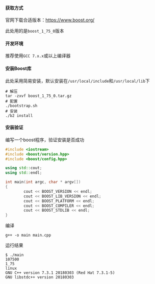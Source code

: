#### 获取方式

官网下载合适版本：https://www.boost.org/

此处用的是`boost_1_75_0`版本

#### 开发环境

推荐使用`GCC 7.x.x`或以上编译器

#### 安装Boost库

此处采用简易安装，默认安装在`/usr/local/include`和`/usr/local/lib`下

```shell
# 解压
tar -zxvf boost_1_75_0.tar.gz
# 配置
./bootstrap.sh
# 安装
./b2 install
```

#### 安装验证

编写一个boost程序，验证安装是否成功

```c++
#include <iostream>
#include <boost/version.hpp>
#include <boost/config.hpp>

using std::cout;
using std::endl;

int main(int argc, char * argv[])
{
        cout << BOOST_VERSION << endl;
        cout << BOOST_LIB_VERSION << endl;
        cout << BOOST_PLATFORM << endl;
        cout << BOOST_COMPILER << endl;
        cout << BOOST_STDLIB << endl;
}
```

编译

```shell
g++ -o main main.cpp
```

运行结果

```shell
$ ./main 
107500
1_75
linux
GNU C++ version 7.3.1 20180303 (Red Hat 7.3.1-5)
GNU libstdc++ version 20180303
```

